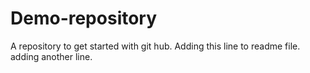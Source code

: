 # Demo-repository
A repository to get started with git hub.
Adding this line to readme file.
adding another line.
